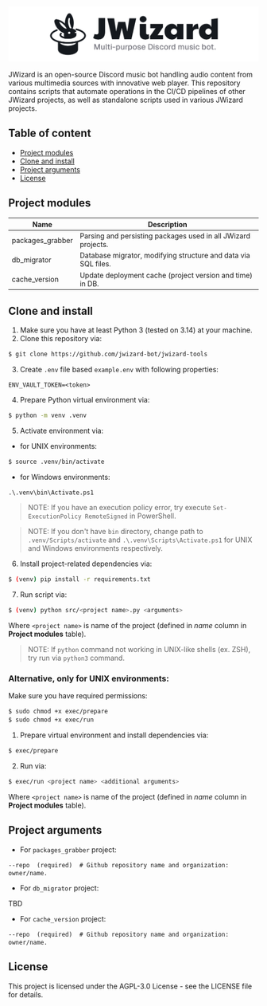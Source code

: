 ![](.github/banner.png)

JWizard is an open-source Discord music bot handling audio content from various multimedia sources with innovative web
player. This repository contains scripts that automate operations in the CI/CD pipelines of other JWizard projects, as
well as standalone scripts used in various JWizard projects.

## Table of content

* [Project modules](#project-modules)
* [Clone and install](#clone-and-install)
* [Project arguments](#project-arguments)
* [License](#license)

## Project modules

| Name             | Description                                                    |
|------------------|----------------------------------------------------------------|
| packages_grabber | Parsing and persisting packages used in all JWizard projects.  |
| db_migrator      | Database migrator, modifying structure and data via SQL files. |
| cache_version    | Update deployment cache (project version and time) in DB.      |

## Clone and install

1. Make sure you have at least Python 3 (tested on 3.14) at your machine.
2. Clone this repository via:

```bash
$ git clone https://github.com/jwizard-bot/jwizard-tools
```

3. Create `.env` file based `example.env` with following properties:

```properties
ENV_VAULT_TOKEN=<token>
```

4. Prepare Python virtual environment via:

```bash
$ python -m venv .venv
```

5. Activate environment via:

* for UNIX environments:

```bash
$ source .venv/bin/activate
```

* for Windows environments:

```cmd
.\.venv\bin\Activate.ps1
```

> NOTE: If you have an execution policy error, try execute `Set-ExecutionPolicy RemoteSigned` in PowerShell.

> NOTE: If you don't have `bin` directory, change path to `.venv/Scripts/activate` and `.\.venv\Scripts\Activate.ps1`
> for UNIX and Windows environments respectively.

6. Install project-related dependencies via:

```bash
$ (venv) pip install -r requirements.txt
```

7. Run script via:

```bash
$ (venv) python src/<project name>.py <arguments>
```

Where `<project name>` is name of the project (defined in *name* column in **Project modules** table).

> NOTE: If `python` command not working in UNIX-like shells (ex. ZSH), try run via `python3` command.

### Alternative, only for UNIX environments:

Make sure you have required permissions:

```bash
$ sudo chmod +x exec/prepare
$ sudo chmod +x exec/run
```

1. Prepare virtual environment and install dependencies via:

```bash
$ exec/prepare
```

2. Run via:

```bash
$ exec/run <project name> <additional arguments>
```

Where `<project name>` is name of the project (defined in *name* column in **Project modules** table).

## Project arguments

* For `packages_grabber` project:

```properties
--repo  (required)  # Github repository name and organization: owner/name.
```

* For `db_migrator` project:

TBD

* For `cache_version` project:


```properties
--repo  (required)  # Github repository name and organization: owner/name.
```

## License

This project is licensed under the AGPL-3.0 License - see the LICENSE file for details.
